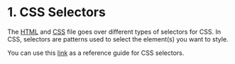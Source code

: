 # 1. CSS Selectors

The [HTML](index.html) and [CSS](main.css) file goes over different types of selectors for CSS. In CSS, selectors are patterns used to select the element(s) you want to style. 

You can use this [link](https://www.w3schools.com/cssref/css_selectors.asp) as a reference guide for CSS selectors. 
